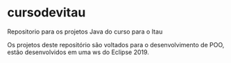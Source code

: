 # cursodevitau
Repositorio para os projetos Java do curso para o Itau

Os projetos deste repositório são voltados para o desenvolvimento de POO, estão desenvolvidos em uma ws do Eclipse 2019.
